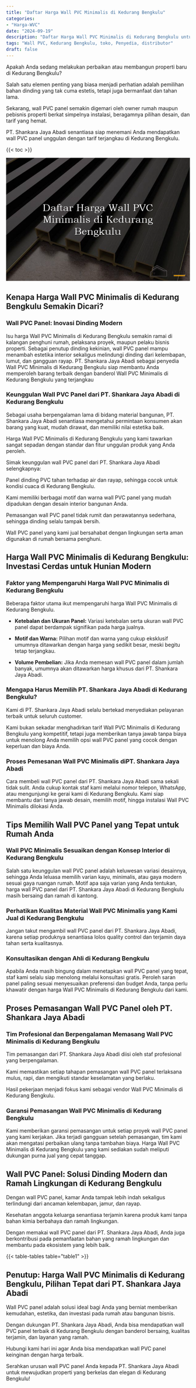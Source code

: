 ```yaml
---
title: "Daftar Harga Wall PVC Minimalis di Kedurang Bengkulu"
categories: 
- "Harga-WVC"
date: "2024-09-19"
description: "Daftar Harga Wall PVC Minimalis di Kedurang Bengkulu untuk hunian, office, serta gerai. Panel unggulan, pilihan motif, warna modern, beserta jasa pemasangan ditangani oleh tenaga ahli profesional dan kepastian resmi!|Servis distribusi Wall PVC Minimalis di Kedurang Bengkulu untuk keperluan rumah, office, maupun ritel, beserta produk terbaik dan penempatan oleh tenaga ahli ahli dan kepastian resmi.|Solusi Wall PVC Minimalis di Kedurang Bengkulu yang andal bagi rumah, kantor, serta toko, bersama produk unggulan dan instalasi oleh tim berpengalaman serta garansi resmi.|Penyediaan Wall PVC Minimalis di Kedurang Bengkulu bagi hunian, perkantoran, dan gerai, dengan panel berkualitas dan penempatan dikerjakan oleh tenaga ahli berpengalaman, lengkap dengan kepastian resmi.}"
tags: "Wall PVC, Kedurang Bengkulu, toko, Penyedia, distributor"
draft: false
---
```


Apakah Anda sedang melakukan perbaikan atau membangun properti baru di Kedurang Bengkulu?

Salah satu elemen penting yang biasa menjadi perhatian adalah pemilihan bahan dinding yang tak cuma estetis, tetapi juga bermanfaat dan tahan lama.

Sekarang, wall PVC panel semakin digemari oleh owner rumah maupun pebisnis properti berkat simpelnya instalasi, beragamnya pilihan desain, dan tarif yang hemat.

PT. Shankara Jaya Abadi senantiasa siap menemani Anda mendapatkan wall PVC panel unggulan dengan tarif terjangkau di Kedurang Bengkulu.

{{< toc >}}

![Daftar Harga Wall PVC Minimalis di Kedurang Bengkulu](/images/Harga-WVC/Daftar-Harga-Wall-PVC-Minimalis-di-Kedurang-Bengkulu.png)


## Kenapa Harga Wall PVC Minimalis di Kedurang Bengkulu Semakin Dicari?

### Wall PVC Panel: Inovasi Dinding Modern

Isu harga Wall PVC Minimalis di Kedurang Bengkulu semakin ramai di kalangan penghuni rumah, pelaksana proyek, maupun pelaku bisnis properti. Sebagai penutup dinding kekinian, wall PVC panel mampu menambah estetika interior sekaligus melindungi dinding dari kelembapan, lumut, dan gangguan rayap. PT. Shankara Jaya Abadi sebagai penyedia Wall PVC Minimalis di Kedurang Bengkulu siap membantu Anda memperoleh barang terbaik dengan banderol Wall PVC Minimalis di Kedurang Bengkulu yang terjangkau

### Keunggulan Wall PVC Panel dari PT. Shankara Jaya Abadi di Kedurang Bengkulu

Sebagai usaha berpengalaman lama di bidang material bangunan, PT. Shankara Jaya Abadi senantiasa mengetahui permintaan konsumen akan barang yang kuat, mudah dirawat, dan memiliki nilai estetika baik.

Harga Wall PVC Minimalis di Kedurang Bengkulu yang kami tawarkan sangat sepadan dengan standar dan fitur unggulan produk yang Anda peroleh.

Simak keunggulan wall PVC panel dari PT. Shankara Jaya Abadi selengkapnya:

Panel dinding PVC tahan terhadap air dan rayap, sehingga cocok untuk kondisi cuaca di Kedurang Bengkulu.

Kami memiliki berbagai motif dan warna wall PVC panel yang mudah dipadukan dengan desain interior bangunan Anda.

Pemasangan wall PVC panel tidak rumit dan perawatannya sederhana, sehingga dinding selalu tampak bersih.

Wall PVC panel yang kami jual bersahabat dengan lingkungan serta aman digunakan di rumah bersama penghuni.

## Harga Wall PVC Minimalis di Kedurang Bengkulu: Investasi Cerdas untuk Hunian Modern

### Faktor yang Mempengaruhi Harga Wall PVC Minimalis di Kedurang Bengkulu

Beberapa faktor utama ikut mempengaruhi harga Wall PVC Minimalis di Kedurang Bengkulu.

- **Ketebalan dan Ukuran Panel:** Variasi ketebalan serta ukuran wall PVC panel dapat berdampak signifikan pada harga jualnya.

- **Motif dan Warna:** Pilihan motif dan warna yang cukup eksklusif umumnya ditawarkan dengan harga yang sedikit besar, meski begitu tetap terjangkau.

- **Volume Pembelian:** Jika Anda memesan wall PVC panel dalam jumlah banyak, umumnya akan ditawarkan harga khusus dari PT. Shankara Jaya Abadi.

### Mengapa Harus Memilih PT. Shankara Jaya Abadi di Kedurang Bengkulu?

Kami di PT. Shankara Jaya Abadi selalu bertekad menyediakan pelayanan terbaik untuk seluruh customer.

Kami bukan sekadar menghadirkan tarif Wall PVC Minimalis di Kedurang Bengkulu yang kompetitif, tetapi juga memberikan tanya jawab tanpa biaya untuk menolong Anda memilih opsi wall PVC panel yang cocok dengan keperluan dan biaya Anda.

### Proses Pemesanan Wall PVC Minimalis diPT. Shankara Jaya Abadi

Cara membeli wall PVC panel dari PT. Shankara Jaya Abadi sama sekali tidak sulit. Anda cukup kontak staf kami melalui nomor telepon, WhatsApp, atau mengunjungi ke gerai kami di Kedurang Bengkulu. Kami siap membantu dari tanya jawab desain, memilih motif, hingga instalasi Wall PVC Minimalis dilokasi Anda.

## Tips Memilih Wall PVC Panel yang Tepat untuk Rumah Anda

### Wall PVC Minimalis Sesuaikan dengan Konsep Interior di Kedurang Bengkulu

Salah satu keunggulan wall PVC panel adalah keluwesan variasi desainnya, sehingga Anda leluasa memilih varian kayu, minimalis, atau gaya modern sesuai gaya ruangan rumah. Motif apa saja varian yang Anda tentukan, harga wall PVC panel dari PT. Shankara Jaya Abadi di Kedurang Bengkulu masih bersaing dan ramah di kantong.

### Perhatikan Kualitas Material Wall PVC Minimalis yang Kami Jual di Kedurang Bengkulu

Jangan takut mengambil wall PVC panel dari PT. Shankara Jaya Abadi, karena setiap produknya senantiasa lolos quality control dan terjamin daya tahan serta kualitasnya.

### Konsultasikan dengan Ahli di Kedurang Bengkulu

Apabila Anda masih bingung dalam menetapkan wall PVC panel yang tepat, staf kami selalu siap menolong melalui konsultasi gratis. Peroleh saran panel paling sesuai menyesuaikan preferensi dan budget Anda, tanpa perlu khawatir dengan harga Wall PVC Minimalis di Kedurang Bengkulu dari kami.

## Proses Pemasangan Wall PVC Panel oleh PT. Shankara Jaya Abadi

### Tim Profesional dan Berpengalaman Memasang Wall PVC Minimalis di Kedurang Bengkulu

Tim pemasangan dari PT. Shankara Jaya Abadi diisi oleh staf profesional yang berpengalaman.

Kami memastikan setiap tahapan pemasangan wall PVC panel terlaksana mulus, rapi, dan mengikuti standar keselamatan yang berlaku.

Hasil pekerjaan menjadi fokus kami sebagai vendor Wall PVC Minimalis di Kedurang Bengkulu.

### Garansi Pemasangan Wall PVC Minimalis di Kedurang Bengkulu

Kami memberikan garansi pemasangan untuk setiap proyek wall PVC panel yang kami kerjakan. Jika terjadi gangguan setelah pemasangan, tim kami akan mengatasi perbaikan ulang tanpa tambahan biaya. Harga Wall PVC Minimalis di Kedurang Bengkulu yang kami sediakan sudah meliputi dukungan purna jual yang cepat tanggap.

## Wall PVC Panel: Solusi Dinding Modern dan Ramah Lingkungan di Kedurang Bengkulu

Dengan wall PVC panel, kamar Anda tampak lebih indah sekaligus terlindungi dari ancaman kelembapan, jamur, dan rayap.

Kesehatan anggota keluarga senantiasa terjamin karena produk kami tanpa bahan kimia berbahaya dan ramah lingkungan.

Dengan memakai wall PVC panel dari PT. Shankara Jaya Abadi, Anda juga berkontribusi pada pemanfaatan bahan yang ramah lingkungan dan membantu pada ekosistem yang lebih baik.

{{< table-tables table="table1" >}}

## Penutup: Harga Wall PVC Minimalis di Kedurang Bengkulu, Pilihan Tepat dari PT. Shankara Jaya Abadi

Wall PVC panel adalah solusi ideal bagi Anda yang berniat memberikan kemudahan, estetika, dan investasi pada rumah atau bangunan bisnis.

Dengan dukungan PT. Shankara Jaya Abadi, Anda bisa mendapatkan wall PVC panel terbaik di Kedurang Bengkulu dengan banderol bersaing, kualitas terjamin, dan layanan yang ramah.

Hubungi kami hari ini agar Anda bisa mendapatkan wall PVC panel keinginan dengan harga terbaik.

Serahkan urusan wall PVC panel Anda kepada PT. Shankara Jaya Abadi untuk mewujudkan properti yang berkelas dan elegan di Kedurang Bengkulu!